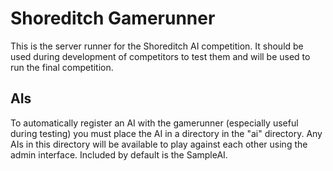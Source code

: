 Shoreditch Gamerunner
=====================

This is the server runner for the Shoreditch AI competition. It should be used during development of competitors to test them and will be used to run the final competition.

AIs
---

To automatically register an AI with the gamerunner (especially useful during testing) you must place the AI in a directory in the "ai" directory. Any AIs in this directory will be available to play against each other using the admin interface. Included by default is the SampleAI.